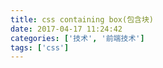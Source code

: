 ```yaml
---
title: css containing box(包含块)
date: 2017-04-17 11:24:42
categories: ['技术', '前端技术']
tags: ['css']
---
```


<!-- TODO: 写简单一点吧，能够使用就好，太深入了自己能力不够并且也没有必要 -->
